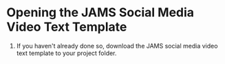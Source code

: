 # Opening the JAMS Social Media Video Text Template

1. If you haven't already done so, download the JAMS social media video text template to your project folder.



